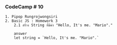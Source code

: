 ### CodeCamp # 10
    1. Pipop Rungrojwongsiri
    2. Basic JS : Homework 3
        2.1 สร้าง String ที่มีค่า "Hello, It's me. "Mario"."

        answer
        let string = `Hello, It's me. "Mario".`